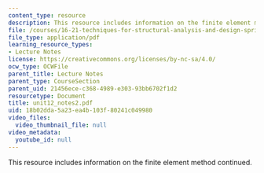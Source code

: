 ```yaml
---
content_type: resource
description: This resource includes information on the finite element method continued.
file: /courses/16-21-techniques-for-structural-analysis-and-design-spring-2005/18b02dda5a23ea4b103f80241c049980_unit12_notes2.pdf
file_type: application/pdf
learning_resource_types:
- Lecture Notes
license: https://creativecommons.org/licenses/by-nc-sa/4.0/
ocw_type: OCWFile
parent_title: Lecture Notes
parent_type: CourseSection
parent_uid: 21456ece-c368-4989-e303-93bb6702f1d2
resourcetype: Document
title: unit12_notes2.pdf
uid: 18b02dda-5a23-ea4b-103f-80241c049980
video_files:
  video_thumbnail_file: null
video_metadata:
  youtube_id: null
---
```

This resource includes information on the finite element method continued.